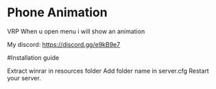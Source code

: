 # Phone Animation
VRP
When u open menu i will show an animation

My discord: https://discord.gg/e9kB9e7

#Installation guide

Extract winrar in resources folder 
Add folder name in server.cfg 
Restart your server.
